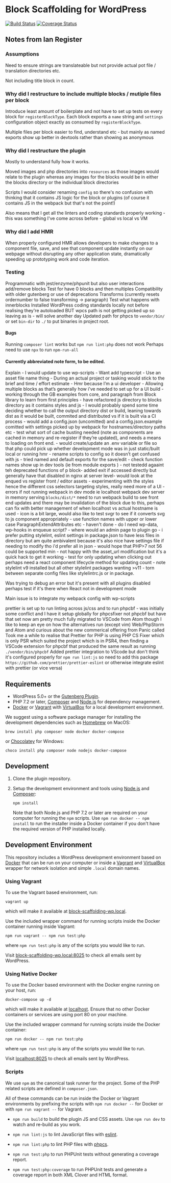 # Block Scaffolding for WordPress

[![Build Status](https://travis-ci.com/xwp/block-scaffolding-wp.svg?branch=master)](https://travis-ci.com/xwp/block-scaffolding-wp)
[![Coverage Status](https://coveralls.io/repos/github/xwp/block-scaffolding-wp/badge.svg?branch=master)](https://coveralls.io/github/xwp/block-scaffolding-wp?branch=master)

## Notes from Ian Register

### Assumptions

Need to ensure strings are translateable but not provide actual pot file / translation directories etc.

Not including title block in count.

### Why did I restructure to include multiple blocks / mutiple files per block

Introduce least amount of boilerplate and not have to set up tests on every block for `registerBlockType`. Each block exports a `name` string and `settings` configuration object exactly as consumed by `registerBlockType`.

Multiple files per block easier to find, understand etc - but mainly as named exports show up better in devtools rather than showing as anonymous

### Why did I restructure the plugin

Mostly to understand fully how it works.

Moved images and php directories into `resources` as those images would relate to the plugin whereas any images for the blocks would be in either the blocks directory or the individual block directories

Scripts I would consider renaming `config` so there's no confusion with thinking that it contains JS logic for the block or plugins (of course it contains JS in the webpack but that's not the point!)

Also means that I get all the linters and coding standards properly working - this was something I've come across before - global vs local vs VM

### Why did I add HMR

When properly configured HMR allows developers to make changes to a component file, save, and see that component update instantly on our webpage without disrupting any other application state, dramatically speeding up prototyping work and code iteration.

### Testing

Programmatic with jest/enzyme/phpunit but also user interactions add/remove blocks
Test for have 0 blocks and then multiples
Compatibility with older gutenberg or use of deprecations
Transforms (currently resets ordernumber to false transforming -> paragraph)
Test what happens with innerblocks
Installed WordPress coding standards locally not before realising they're autoloaded BUT wpcs path is not getting picked up so leaving as is - will solve another day
Updated path for phpcs to `vendor/bin/` or set `bin-dir` to `./` to put binaries in project root.

#### Bugs

Running `composer lint` works but `npm run lint:php` does not work
Perhaps need to use `npx` to run `npm-run-all`

#### Currently abbreviated note form, to be edited.

Explain - I would update to use wp-scripts - Want add typescript - Use an asset file name thing - During an actual project or tasking would stick to the brief and time / effort estimate - Hmr because I’m a ui developer - Allowing multiple blocks as that’s generally how i’ve needed to set up for a UI build - working through the GB examples from core, and paragraph from Block library to learn from first principles - have refactored js directory to blocks directory as it contains styles and js - I would probably spend some time deciding whether to call the output directory dist or build, leaning towards dist as it would be built, commited and distributed vs if it is built via a CI process - would add a config.json (uncomitted) and a config.json.example comitted with settings picked up by webpack for hostnames/directory paths etc - test what sort of cache busting needed (note as components are cached in memory and re-register if they’re updated), and needs a means to loading on front end. - would create/update an .env variable or file so that php could pick up whether development mode was in just static/built local or running hmr - rename scripts to config so it doesn’t get confused with js - tried named and default exports for the save/edit - check function names show up in dev tools (ie from module exports ) - not testedd agaaint teh deprecated functions of p block- added exit if accessed directly but generally have that disabled in nginx at server level- would look at the enqued vs register front / editor assets - experimenting with the styles hence the different css selectors targeting styles, really need more of a UI - errors if not running webpack in dev mode ie localhost webpack dev server in memory serving `blocks/dist/*` need to run webpack build to see front end updates and there may be invalidation of the block due to this, perhaps can fix with better management of when localhost vs actual hostname is used - icon is a bit large, would also like to test svgr to see if it converts svg to js component appropriately - use function names with upper or lower case ParagraphExtendAttributes etc - haven't done - do I need wp-data, wp-hooks in enqueue script? - where would an admin page to plugin go - i prefer putting stylelint, eslint settings in package.json to have less files in directory but am quite ambivalent because it's also nice have settings file if needing to modify tho i'd prefer all in json - would hope that PHP>7 not 56 could be supported min - not happy with the asset_url modification but it's a quick hack to get it working - test for only updating when clicking out perhaps need a react component lifecycle method for updating count - note stylelint v9 installed but all other stylelint packages wanting >v11 - torn between separate config files like stylelintrc.js or in package.

Was trying to debug an error but it's present with all plugins disabled perhaps test if it's there when React not in development mode

Main issue is to integrate my webpack config with wp-scripts

prettier is set up to run linting across js/css and to run phpcbf - was initially some conflict and I have it setup globally for phpcsfixer not phpcbf but have that set now
am pretty much fully migrated to VSCode from Atom though I like to keep an eye on how the alternatives run (except vim) Web/PhpStorm and Atom and curious about the new commerical offering from Panic called
Took me a while to realise that Prettier for PHP is using PHP CS Fixer which is only PSR which suited the project which is in PSR4, then finding a VSCode extension for phpcbf that produced the same result as running `./vendor/bin/phpcbf`
Added prettier integration to VScode but don't think it's configured properly for `npm run lint:js` so need to add this package `https://github.com/prettier/prettier-eslint` or otherwise integrate eslint with prettier (or vice versa)


## Requirements

-   WordPress 5.0+ or the [Gutenberg Plugin](https://wordpress.org/plugins/gutenberg/).
-   PHP 7.2 or later, [Composer](https://getcomposer.org) and [Node.js](https://nodejs.org) for dependency management.
-   [Docker](https://docs.docker.com/install/) or [Vagrant](https://www.vagrantup.com) with [VirtualBox](https://www.virtualbox.org) for a local development environment.

We suggest using a software package manager for installing the development dependencies such as [Homebrew](https://brew.sh) on MacOS:

    brew install php composer node docker docker-compose

or [Chocolatey](https://chocolatey.org) for Windows:

    choco install php composer node nodejs docker-compose

## Development

1.  Clone the plugin repository.

2.  Setup the development environment and tools using [Node.js](https://nodejs.org) and [Composer](https://getcomposer.org):

        npm install

    Note that both Node.js and PHP 7.2 or later are required on your computer for running the `npm` scripts. Use `npm run docker -- npm install` to run the installer inside a Docker container if you don't have the required version of PHP installed locally.

## Development Environment

This repository includes a WordPress development environment based on [Docker](https://docs.docker.com/install/) that can be run on your computer or inside a [Vagrant](https://www.vagrantup.com/) and [VirtualBox](https://www.virtualbox.org/) wrapper for network isolation and simple `.local` domain names.

### Using Vagrant

To use the Vagrant based environment, run:

    vagrant up

which will make it available at [block-scaffolding-wp.local](http://block-scaffolding-wp.local).

Use the included wrapper command for running scripts inside the Docker container running inside Vagrant:

    npm run vagrant -- npm run test:php

where `npm run test:php` is any of the scripts you would like to run.

Visit [block-scaffolding-wp.local:8025](http://block-scaffolding-wp.local:8025) to check all emails sent by WordPress.

### Using Native Docker

To use the Docker based environment with the Docker engine running on your host, run:

    docker-compose up -d

which will make it available at [localhost](http://localhost). Ensure that no other Docker containers or services are using port 80 on your machine.

Use the included wrapper command for running scripts inside the Docker container:

    npm run docker -- npm run test:php

where `npm run test:php` is any of the scripts you would like to run.

Visit [localhost:8025](http://localhost:8025) to check all emails sent by WordPress.

### Scripts

We use `npm` as the canonical task runner for the project. Some of the PHP related scripts are defined in `composer.json`.

All of these commands can be run inside the Docker or Vagrant environments by prefixing the scripts with `npm run docker --` for Docker or with `npm run vagrant --` for Vagrant.

-   `npm run build` to build the plugin JS and CSS assets. Use `npm run dev` to watch and re-build as you work.

-   `npm run lint:js` to lint JavaScript files with [eslint](https://eslint.org/).

-   `npm run lint:php` to lint PHP files with [phpcs](https://github.com/squizlabs/PHP_CodeSniffer).

-   `npm run test:php` to run PHPUnit tests without generating a coverage report.

-   `npm run test:php:coverage` to run PHPUnit tests and generate a coverage report in both XML Clover and HTML format.
